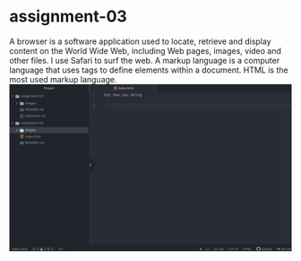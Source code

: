 # assignment-03
A browser is a software application used to locate, retrieve and display content on the World Wide Web, including Web pages, images, video and other files.
I use Safari to surf the web.
A markup language is a computer language that uses tags to define elements within a document. HTML is the most used markup language.
<img src="./images/screenshot.png" />
